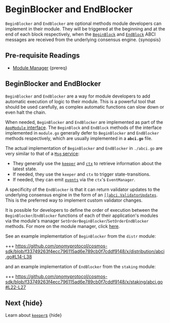 <!--
order: 6
-->

# BeginBlocker and EndBlocker

`BeginBlocker` and `EndBlocker` are optional methods module developers can implement in their module. They will be triggered at the beginning and at the end of each block respectively, when the [`BeginBlock`](../core/baseapp.md#beginblock) and [`EndBlock`](../core/baseapp.md#endblock) ABCI messages are received from the underlying consensus engine. {synopsis}

## Pre-requisite Readings

- [Module Manager](./module-manager.md) {prereq}

## BeginBlocker and EndBlocker

`BeginBlocker` and `EndBlocker` are a way for module developers to add automatic execution of logic to their module. This is a powerful tool that should be used carefully, as complex automatic functions can slow down or even halt the chain. 

When needed, `BeginBlocker` and `EndBlocker` are implemented as part of the [`AppModule` interface](./module-manager.md#appmodule). The `BeginBlock` and `EndBlock` methods of the interface implemented in `module.go` generally defer to `BeginBlocker` and `EndBlocker` methods respectively, which are usually implemented in a **`abci.go`** file. 

The actual implementation of `BeginBlocker` and `EndBlocker` in `./abci.go` are very similar to that of a [`Msg` service](./msg-services.md):

- They generally use the [`keeper`](./keeper.md) and [`ctx`](../core/context.md) to retrieve information about the latest state. 
- If needed, they use the `keeper` and `ctx` to trigger state-transitions. 
- If needed, they can emit [`events`](../core/events.md) via the `ctx`'s `EventManager`. 

A specificity of the `EndBlocker` is that it can return validator updates to the underlying consensus engine in the form of an [`[]abci.ValidatorUpdates`](https://tendermint.com/docs/app-dev/abci-spec.html#validatorupdate). This is the preferred way to implement custom validator changes. 

It is possible for developers to define the order of execution between the `BeginBlocker`/`EndBlocker` functions of each of their application's modules via the module's manager `SetOrderBeginBlocker`/`SetOrderEndBlocker` methods. For more on the module manager, click [here](./module-manager.md#manager). 

See an example implementation of `BeginBlocker` from the `distr` module:

+++ https://github.com/onomyprotocol/cosmos-sdk/blob/f33749263f4ecc796115ad6e789cb0f7cddf9148/x/distribution/abci.go#L14-L38

and an example implementation of `EndBlocker` from the `staking` module:

+++ https://github.com/onomyprotocol/cosmos-sdk/blob/f33749263f4ecc796115ad6e789cb0f7cddf9148/x/staking/abci.go#L22-L27

## Next {hide}

Learn about [`keeper`s](./keeper.md) {hide}
